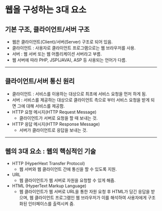 # 웹을 구성하는 3대 요소


## 기본 구조, 클라이언트/서버 구조
- 웹은 클라이언트(Client)/서버(Server) 구조로 되어 있음.
- 클라이언트 : 사용자로 클라이언트 프로그램으로는 웹 브라우저를 사용.
- 서버 : 웹 서버 또는 웹 어플리케이션 서버라고 부름.
- 웹 서버에 따라 PHP, JSP(JAVA), ASP 등 사용되는 언어가 다름.

---

## 클라이언트/서버 통신 원리
- 클라이언트 : 서비스를 이용하는 대상으로 최초에 서비스 요청을 먼저 하게 됨.
- 서버 : 서비스를 제공하는 대상으로 클라이언트 측으로 부터 서비스 요청을 받게 되면 그에 대해 서비스를 제공함.
- HTTP 요청 메시지(HTTP Request Message)
    - 클라이언트가 서버로 요청을 할 때 보내는 것.
- HTTP 응답 메시지(HTTP Response Message)
    - 서버가 클라이언트로 응답을 보내는 것.

---

## 웹의 3대 요소 : 웹의 핵심적인 기술
- HTTP (HyperHext Transfer Protocol)
    - 웹 서버와 웹 클라이언트 간에 통신을 할 수 있도록 지원.
- URL
    - 웹 클라이언트가 웹 서버로 자원을 요청할 수 있게 해줌.
- HTML (HyperText Markup Language)
    - 웹 클라이언트가 웹 서버로 URL을 통한 자원 요청 후 HTML가 담긴 응답을 받으며, 웹 클라이언트 프로그램인 웹 브라우저가 이를 해석하여 사용자에게 구조화된 인터페이스를 출력시켜 줌.
    